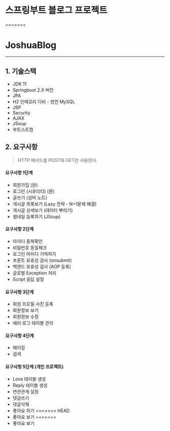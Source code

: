
# 스프링부트 블로그 프로젝트
=======
# JoshuaBlog
---

## 1. 기술스택
- JDK 11
- Springboot 2.X 버전
- JPA
- H2 인메모리 디비 - 방언 MySQL
- JSP
- Security
- AJAX
- JSoup
- 부트스트랩

## 2. 요구사항
> HTTP 메서드를 POST와 GET만 사용한다.

#### 요구사항 1단계
- 회원가입 (완)
- 로그인 (시큐리티) (완)
- 글쓰기 (섬머 노트)
- 게시글 목록보기 (Lazy 전략 - N+1문제 해결)
- 게시글 상세보기 (데이터 뿌리기)
- 썸네일 등록하기 (JSoup)

#### 요구사항 2단계
- 아이디 중복확인
- 비밀번호 동일체크
- 로그인 아이디 기억하기
- 프론트 유효성 검사 (onsubmit)
- 백엔드 유효성 검사 (AOP 등록)
- 글로벌 Exception 처리
- Script 응답 설정

#### 요구사항 3단계
- 회원 프로필 사진 등록
- 회원정보 보기
- 회원정보 수정
- 에러 로그 테이블 관리

#### 요구사항 4단계
- 페이징
- 검색

#### 요구사항 5단계  (개인 프로젝트)
- Love 테이블 생성
- Reply 테이블 생성
- 연관관계 설정
- 댓글쓰기
- 댓글삭제
- 좋아요 하기
<<<<<<< HEAD
- 좋아요 보기
=======
- 좋아요 보기
